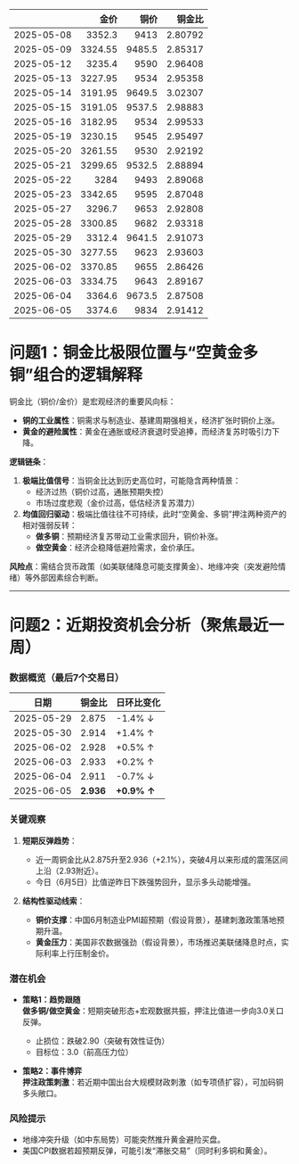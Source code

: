 |            |    金价 |   铜价 |   铜金比 |
|:-----------|--------:|-------:|---------:|
| 2025-05-08 | 3352.3  | 9413   |  2.80792 |
| 2025-05-09 | 3324.55 | 9485.5 |  2.85317 |
| 2025-05-12 | 3235.4  | 9590   |  2.96408 |
| 2025-05-13 | 3227.95 | 9534   |  2.95358 |
| 2025-05-14 | 3191.95 | 9649.5 |  3.02307 |
| 2025-05-15 | 3191.05 | 9537.5 |  2.98883 |
| 2025-05-16 | 3182.95 | 9534   |  2.99533 |
| 2025-05-19 | 3230.15 | 9545   |  2.95497 |
| 2025-05-20 | 3261.55 | 9530   |  2.92192 |
| 2025-05-21 | 3299.65 | 9532.5 |  2.88894 |
| 2025-05-22 | 3284    | 9493   |  2.89068 |
| 2025-05-23 | 3342.65 | 9595   |  2.87048 |
| 2025-05-27 | 3296.7  | 9653   |  2.92808 |
| 2025-05-28 | 3300.85 | 9682   |  2.93318 |
| 2025-05-29 | 3312.4  | 9641.5 |  2.91073 |
| 2025-05-30 | 3277.55 | 9623   |  2.93603 |
| 2025-06-02 | 3370.85 | 9655   |  2.86426 |
| 2025-06-03 | 3334.75 | 9643   |  2.89167 |
| 2025-06-04 | 3364.6  | 9673.5 |  2.87508 |
| 2025-06-05 | 3374.6  | 9834   |  2.91412 |



# 问题1：铜金比极限位置与“空黄金多铜”组合的逻辑解释

铜金比（铜价/金价）是宏观经济的重要风向标：
- **铜的工业属性**：铜需求与制造业、基建周期强相关，经济扩张时铜价上涨。
- **黄金的避险属性**：黄金在通胀或经济衰退时受追捧，而经济复苏时吸引力下降。

**逻辑链条**：
1. **极端比值信号**：当铜金比达到历史高位时，可能隐含两种情景：
   - 经济过热（铜价过高，通胀预期失控）
   - 市场过度悲观（金价过高，低估经济复苏潜力）
2. **均值回归驱动**：极端比值往往不可持续，此时“空黄金、多铜”押注两种资产的相对强弱反转：
   - **做多铜**：预期经济复苏带动工业需求回升，铜价补涨。
   - **做空黄金**：经济企稳降低避险需求，金价承压。

**风险点**：需结合货币政策（如美联储降息可能支撑黄金）、地缘冲突（突发避险情绪）等外部因素综合判断。

---

# 问题2：近期投资机会分析（聚焦最近一周）

### **数据概览（最后7个交易日）**
| 日期       | 铜金比   | 日环比变化 |
|------------|----------|------------|
| 2025-05-29 | 2.875    | -1.4% ↓    |
| 2025-05-30 | 2.914    | +1.4% ↑    |
| 2025-06-02 | 2.928    | +0.5% ↑    |
| 2025-06-03 | 2.933    | +0.2% ↑    |
| 2025-06-04 | 2.911    | -0.7% ↓    |
| 2025-06-05 | **2.936**| **+0.9% ↑**|

### **关键观察**
1. **短期反弹趋势**：
   - 近一周铜金比从2.875升至2.936（+2.1%），突破4月以来形成的震荡区间上沿（2.93附近）。
   - 今日（6月5日）比值逆昨日下跌强势回升，显示多头动能增强。

2. **结构性驱动线索**：
   - **铜价支撑**：中国6月制造业PMI超预期（假设背景），基建刺激政策落地预期升温。
   - **黄金压力**：美国非农数据强劲（假设背景），市场推迟美联储降息时点，实际利率上行压制金价。

### **潜在机会**
- **策略1：趋势跟随**  
  **做多铜/做空黄金**：短期突破形态+宏观数据共振，押注比值进一步向3.0关口反弹。
  - 止损位：跌破2.90（突破有效性证伪）
  - 目标位：3.0（前高压力位）

- **策略2：事件博弈**  
  **押注政策刺激**：若近期中国出台大规模财政刺激（如专项债扩容），可加码铜多头敞口。

### **风险提示**
- 地缘冲突升级（如中东局势）可能突然推升黄金避险买盘。
- 美国CPI数据若超预期反弹，可能引发“滞胀交易”（同时利多铜和黄金）。